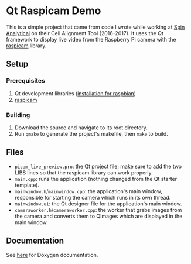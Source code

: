 # Qt Raspicam Demo

This is a simple project that came from code I wrote while working at [Spin Analytical](http://spinanalytical.com/) on their Cell Alignment Tool (2016-2017). It uses the Qt framework to display live video from the Raspberry Pi camera with the [raspicam](https://github.com/cedricve/raspicam) library.


## Setup
### Prerequisites
1. Qt development libraries ([installation for raspbian](https://www.raspberrypi.org/forums/viewtopic.php?t=69163#p506401))
2. [raspicam](https://github.com/cedricve/raspicam)
### Building
1. Download the source and navigate to its root directory.
2. Run ``qmake`` to generate the project's makefile, then ``make`` to build.

## Files
* `picam_live_preview.pro`: the Qt project file; make sure to add the two LIBS lines so that the raspicam library can work properly.
* `main.cpp`: runs the application (nothing changed from the Qt starter template).
* `mainwindow.h`/`mainwindow.cpp`: the application's main window, responsible for starting the camera which runs in its own thread.
* `mainwindow.ui`:  the Qt designer file for the application's main window.
* `cameraworker.h`/`cameraworker.cpp`: the worker that grabs images from the camera and converts them to QImages which are displayed in the main window.

## Documentation
See [here](https://brianjaustin.github.io/qt-raspicam/html/annotated.html) for Doxygen documentation.

